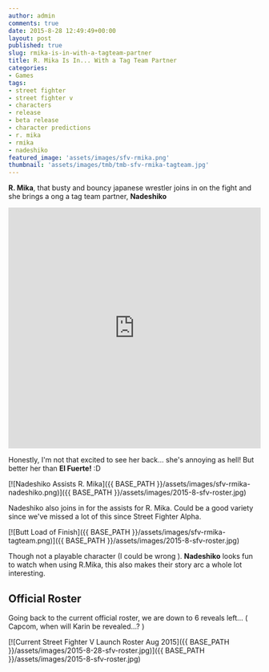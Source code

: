 ```yaml
---
author: admin
comments: true
date: 2015-8-28 12:49:49+00:00
layout: post
published: true
slug: rmika-is-in-with-a-tagteam-partner
title: R. Mika Is In... With a Tag Team Partner
categories:
- Games
tags:
- street fighter
- street fighter v
- characters
- release
- beta release
- character predictions
- r. mika
- rmika
- nadeshiko
featured_image: 'assets/images/sfv-rmika.png'
thumbnail: 'assets/images/tmb/tmb-sfv-rmika-tagteam.jpg'
---
```


**R. Mika**, that busty and bouncy japanese wrestler joins in on the fight and she brings a ong a tag team partner, **Nadeshiko** 

<iframe width="100%" height="480" src="https://www.youtube.com/embed/PuVsrCl89Ns" frameborder="0" allowfullscreen></iframe> 


Honestly, I'm not that excited to see her back... she's annoying as hell! But better her than **El Fuerte!** :D

[![Nadeshiko Assists R. Mika]({{ BASE_PATH }}/assets/images/sfv-rmika-nadeshiko.png)]({{ BASE_PATH }}/assets/images/2015-8-sfv-roster.jpg)

Nadeshiko also joins in for the assists for R. Mika. Could be a good variety since we've missed a lot of this since Street Fighter Alpha.

[![Butt Load of Finish]({{ BASE_PATH }}/assets/images/sfv-rmika-tagteam.png)]({{ BASE_PATH }}/assets/images/2015-8-sfv-roster.jpg)

Though not a playable character (I could be wrong ). **Nadeshiko** looks fun to watch when using R.Mika, this also makes their story arc a whole lot interesting.


Official Roster
---

Going back to the current official roster, we are down to 6 reveals left... ( Capcom, when will Karin be revealed...? )

[![Current Street Fighter V Launch Roster Aug 2015]({{ BASE_PATH }}/assets/images/2015-8-28-sfv-roster.jpg)]({{ BASE_PATH }}/assets/images/2015-8-sfv-roster.jpg)
